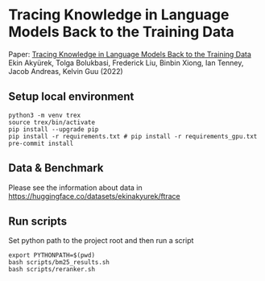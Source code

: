 # Tracing Knowledge in Language Models Back to the Training Data

Paper: [Tracing Knowledge in Language Models Back to the Training Data]()   
Ekin Akyürek, Tolga Bolukbasi, Frederick Liu, Binbin Xiong, Ian Tenney, Jacob Andreas, Kelvin Guu (2022)

## Setup local environment
```SHELL
python3 -m venv trex
source trex/bin/activate
pip install --upgrade pip
pip install -r requirements.txt # pip install -r requirements_gpu.txt
pre-commit install
```

## Data & Benchmark
Please see the information about data in https://huggingface.co/datasets/ekinakyurek/ftrace

## Run scripts

Set python path to the project root and then run a script
```SHELL
export PYTHONPATH=$(pwd)
bash scripts/bm25_results.sh
bash scripts/reranker.sh
```
